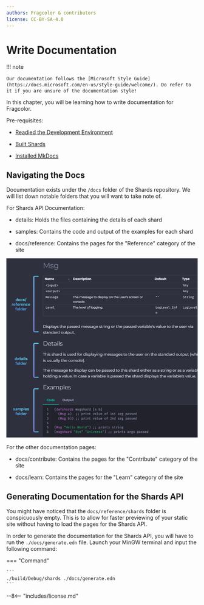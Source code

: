 ```yaml
---
authors: Fragcolor & contributors
license: CC-BY-SA-4.0
---
```


# Write Documentation

!!! note

    Our documentation follows the [Microsoft Style Guide](https://docs.microsoft.com/en-us/style-guide/welcome/). Do refer to it if you are unsure of the documentation style!

In this chapter, you will be learning how to write documentation for Fragcolor.

Pre-requisites:

- [Readied the Development Environment](../getting-started.md)

- [Built Shards](../../contribute/code/build-shards.md)

- [Installed MkDocs](./start-documenting.md)

## Navigating the Docs

Documentation exists under the `/docs` folder of the Shards repository. We will list down notable folders that you will want to take note of.

For Shards API Documentation:

- details: Holds the files containing the details of each shard

- samples: Contains the code and output of the examples for each shard

- docs/reference: Contains the pages for the "Reference" category of the site

![A shard's API page and their associated folders.](assets/docs-folders.png)

For the other documentation pages:

- docs/contribute: Contains the pages for the "Contribute" category of the site

- docs/learn: Contains the pages for the "Learn" category of the site

## Generating Documentation for the Shards API

You might have noticed that the `docs/reference/shards` folder is conspicuously empty. This is to allow for faster previewing of your static site without having to load the pages for the Shards API.

In order to generate the documentation for the Shards API, you will have to run the `./docs/generate.edn` file. Launch your MinGW terminal and input the following command:

=== "Command"

    ```
    ./build/Debug/shards ./docs/generate.edn
    ```

--8<-- "includes/license.md"
